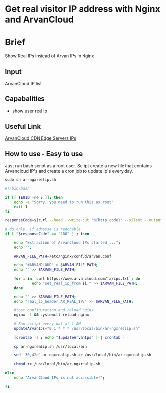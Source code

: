 # Get real visitor IP address with Nginx and ArvanCloud

# Brief
Show Real IPs instead of Arvan IPs in Nginx

## Input
ArvanCloud IP list

## Capabalities
* show user real ip

## Useful Link
[ArvanCloud CDN Edge Servers IPs](https://www.arvancloud.com/fa/ips.txt)

## How to use - Easy to use
Just run bash script as a root user. Script create a new file that contains Arvancloud IP's and create a cron job to update ip's every day.
```console
sudo sh ar-ngxrealip.sh
```

```bash
#!/bin/bash

if [[ $EUID -ne 0 ]]; then
	echo -e "Sorry, you need to run this as root"
	exit 1
fi

responseCode=$(curl --head --write-out '%{http_code}' --silent --output /dev/null https://www.arvancloud.com/fa/ips.txt)

# do only, if adresse is reachable
if [ "$responseCode" == "200" ] ; then

    echo "Extraction of ArvanCloud IPs started ...";
    echo '';

    ARVAN_FILE_PATH=/etc/nginx/conf.d/arvan.conf

    echo "#ARVANCLOUD" > $ARVAN_FILE_PATH;
    echo "" >> $ARVAN_FILE_PATH;

    for i in `curl https://www.arvancloud.com/fa/ips.txt`; do
            echo "set_real_ip_from $i;" >> $ARVAN_FILE_PATH;
    done

    echo "" >> $ARVAN_FILE_PATH;
    echo "real_ip_header AR_REAL_IP;" >> $ARVAN_FILE_PATH;

    #test configuration and reload nginx
    nginx -t && systemctl reload nginx

    # Run script every dat at 1 AM
    updateArvanIps="0 1 * * * /usr/local/bin/ar-ngxrealip.sh"

    (crontab -l ; echo "$updateArvanIps" ) | crontab -

    cp ar-ngxrealip.sh /usr/local/bin

    sed '30,42d' ar-ngxrealip.sh >> /usr/local/bin/ar-ngxrealip.sh

    chmod +x /usr/local/bin/ar-ngxrealip.sh

else
    echo "ArvanCloud IPs is not accessible!";

fi
```
